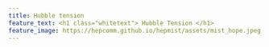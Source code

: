 ```yaml
---
title: Hubble tension 
feature_text: <h1 class="whitetext"> Hubble Tension </h1>
feature_image: https://hepcomm.github.io/hepmist/assets/mist_hope.jpeg
---
```

<br>
